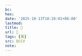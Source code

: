 ```yaml
---
bc:
hex:
date: '2025-10-13T10:28:02+08:00'
lastmod:
title: 􂖬
url: 􂖬
tags: [風]
src: DCCV
note:
---
```

